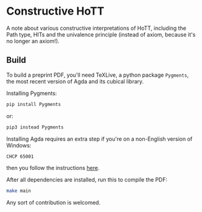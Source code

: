# Constructive HoTT

A note about various constructive interpretations of HoTT,
including the Path type, HITs and the univalence principle
(instead of axiom, because it's no longer an axiom!).

## Build

To build a preprint PDF, you'll need TeXLive,
a python package `Pygments`,
the most recent version of Agda and its cubical library.

Installing Pygments:

```bash
pip install Pygments
```

or:

```bash
pip3 instead Pygments
```

Installing Agda requires an extra step if you're on a
non-English version of Windows:

```bash
CHCP 65001
```

then you follow the instructions
[here](https://github.com/agda/cubical/blob/master/INSTALL.md).


After all dependencies are installed,
run this to compile the PDF:

```bash
make main
```

Any sort of contribution is welcomed.

